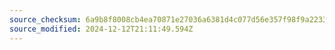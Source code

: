 ```yaml
---
source_checksum: 6a9b8f8008cb4ea70871e27036a6381d4c077d56e357f98f9a2233a5a7e6c1e8
source_modified: 2024-12-12T21:11:49.594Z
---
```


